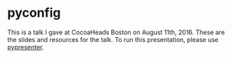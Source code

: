 # pyconfig

This is a talk I gave at CocoaHeads Boston on August 11th, 2016. These are the slides and resources for the talk. To run this presentation, please use [pypresenter](https://github.com/samdmarshall/pypresenter).